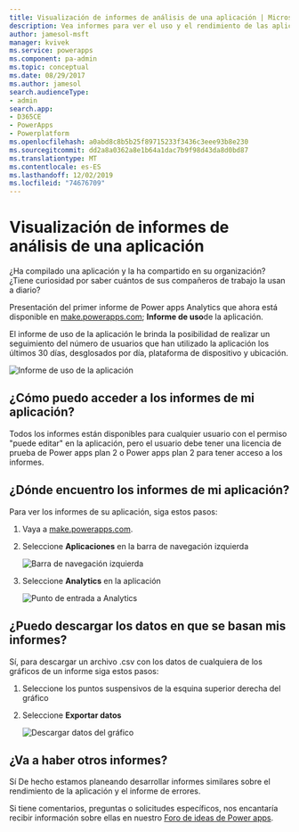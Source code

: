 ```yaml
---
title: Visualización de informes de análisis de una aplicación | Microsoft Docs
description: Vea informes para ver el uso y el rendimiento de las aplicaciones de Power apps.
author: jamesol-msft
manager: kvivek
ms.service: powerapps
ms.component: pa-admin
ms.topic: conceptual
ms.date: 08/29/2017
ms.author: jamesol
search.audienceType:
- admin
search.app:
- D365CE
- PowerApps
- Powerplatform
ms.openlocfilehash: a0abd8c8b5b25f89715233f3436c3eee93b8e230
ms.sourcegitcommit: dd2a8a0362a8e1b64a1dac7b9f98d43da8d0bd87
ms.translationtype: MT
ms.contentlocale: es-ES
ms.lasthandoff: 12/02/2019
ms.locfileid: "74676709"
---
```

# <a name="view-analytics-reports-for-your-app"></a>Visualización de informes de análisis de una aplicación
¿Ha compilado una aplicación y la ha compartido en su organización?  ¿Tiene curiosidad por saber cuántos de sus compañeros de trabajo la usan a diario?

Presentación del primer informe de Power apps Analytics que ahora está disponible en [make.powerapps.com](https://make.powerapps.com/?utm_source=padocs&utm_medium=linkinadoc&utm_campaign=referralsfromdoc); **Informe de uso**de la aplicación.

El informe de uso de la aplicación le brinda la posibilidad de realizar un seguimiento del número de usuarios que han utilizado la aplicación los últimos 30 días, desglosados por día, plataforma de dispositivo y ubicación.

![Informe de uso de la aplicación](./media/app-analytics/analytics.png)

## <a name="how-do-i-get-access-to-my-apps-reports"></a>¿Cómo puedo acceder a los informes de mi aplicación?
Todos los informes están disponibles para cualquier usuario con el permiso "puede editar" en la aplicación, pero el usuario debe tener una licencia de prueba de Power apps plan 2 o Power apps plan 2 para tener acceso a los informes.

## <a name="where-do-i-find-my-apps-reports"></a>¿Dónde encuentro los informes de mi aplicación?
Para ver los informes de su aplicación, siga estos pasos:

1. Vaya a [make.powerapps.com](https://make.powerapps.com/?utm_source=padocs&utm_medium=linkinadoc&utm_campaign=referralsfromdoc).
2. Seleccione **Aplicaciones** en la barra de navegación izquierda
   
    ![Barra de navegación izquierda](./media/app-analytics/left-nav.png)
3. Seleccione **Analytics** en la aplicación
   
    ![Punto de entrada a Analytics](./media/app-analytics/analytics-entry-point.png)

## <a name="can-i-download-the-data-behind-my-reports"></a>¿Puedo descargar los datos en que se basan mis informes?
Sí, para descargar un archivo .csv con los datos de cualquiera de los gráficos de un informe siga estos pasos:

1. Seleccione los puntos suspensivos de la esquina superior derecha del gráfico
2. Seleccione **Exportar datos**
   
    ![Descargar datos del gráfico](./media/app-analytics/analytics-download.png)

## <a name="are-there-going-to-be-any-other-reports"></a>¿Va a haber otros informes?
Sí De hecho estamos planeando desarrollar informes similares sobre el rendimiento de la aplicación y el informe de errores.

Si tiene comentarios, preguntas o solicitudes específicos, nos encantaría recibir información sobre ellas en nuestro [Foro de ideas de Power apps](https://powerusers.microsoft.com/t5/PowerApps-Ideas/idb-p/PowerAppsIdeas).

